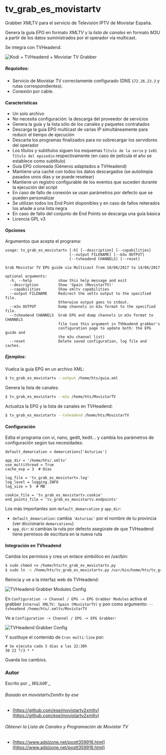 # tv_grab_es_movistartv

Grabber XMLTV para el servicio de Televisión IPTV de Movistar España.

Genera la guía *EPG* en formato _XMLTV_ y la _lista de canales_ en formato _M3U_ a partir de los datos 
suministrados por el operador vía multicast.

Se integra con TVHeadend.

![Kodi + TVHeadend + Movistar TV Grabber](https://s23.postimg.org/5us61rtjf/koditvhmtv.png)

##### Requisitos:

* Servicio de Movistar TV correctamente configurado (DNS `172.26.23.3` y rutas correspondientes).
* Conexión por cable.

#### Características

* Un solo archivo
* No necesita configuración: la descarga del proveedor de servicios
* Genera la guía y la lista sólo de los canales y paquetes contratados
* Descarga la guía EPG multicast de varias IP simultáneamente para reducir el tiempo de ejecución
* Descarta los programas finalizados para no sobrecargar los servidores del operador
* Los títulos y subtítulos siguen los esquemas `Título de la serie` y `1x01 Título del episodio` respectivamente
  (en caso de película el año se establece como subtítulo)
* Guía EPG coloreada (Géneros adaptados a TVHeadend)
* Mantiene una caché con todos los datos descargados (se autolimpia pasados unos días y se puede resetear)
* Mantiene un registro configurable de los eventos que suceden durante la ejecución del script
* En caso de fallo de conexión se usan parámetros por defecto que se pueden personalizar
* Se utilizan todos los End Point disponibles y en caso de fallos reiterados 
  los añade a una lista negra
* En caso de fallo del conjunto de End Points se descarga una guía básica
* Licencia GPL v3

#### Opciones

Argumentos que acepta el programa:
```
usage: tv_grab_es_movistartv [-h] [--description] [--capabilities]
                             [--output FILENAME] [--m3u OUTPUT]
                             [--tvheadend CHANNELS] [--reset]

Grab Movistar TV EPG guide via Multicast from 10/06/2017 to 14/06/2017

optional arguments:
  -h, --help            show this help message and exit
  --description         Show 'Spain (MovistarTV)'
  --capabilities        Show xmltv capabilities
  --output FILENAME     Redirect the xmltv output to the specified file.
                        Otherwise output goes to stdout.
  --m3u OUTPUT          Dump channels in m3u format to the specified file.
  --tvheadend CHANNELS  Grab EPG and dump channels in m3u format to CHANNELS
                        file (use this argument in TVHeadend grabber's
                        configuration page to update both: the EPG guide and
                        the m3u channel list)
  --reset               Delete saved configuration, log file and caches.
```

##### Ejemplos:

Vuelca la guía EPG en un archivo XML:
```bash
$ tv_grab_es_movistartv --output /home/hts/guia.xml
```

Genera la lista de canales:
```bash
$ tv_grab_es_movistartv --m3u /home/hts/MovistarTV
```

Actualiza la EPG y la lista de canales en TVHeadend:
```bash
$ tv_grab_es_movistartv --tvheadend /home/hts/MovistarTV
```

#### Configuración

Edita el programa con vi, nano, gedit, kedit... y cambia los parámetros de configuración según tus necesidades:
```
default_demarcation = demarcations['Asturias']

app_dir = '/home/hts/.xmltv'
use_multithread = True
cache_exp = 3  # Días

log_file = 'tv_grab_es_movistartv.log'
log_level = logging.INFO
log_size = 5  # MB

cookie_file = 'tv_grab_es_movistartv.cookie'
end_points_file = 'tv_grab_es_movistartv.endpoints'
```

Los más importantes son `default_demarcation` y `app_dir`:

* `default_demarcation`: cambia `'Asturias'` por el nombre de tu provincia (ver diccionario `demarcations`)
* `app_dir`: si cambias la ruta por defecto asegúrate de que TVHeadend tiene permisos de escritura en la nueva ruta

#### Integración en TVheadend

Cambia los permisos y crea un enlace simbólico en /usr/bin:
```bash
$ sudo chmod +x /home/hts/tv_grab_es_movistartv.py
$ sudo ln -s /home/hts/tv_grab_es_movistartv.py /usr/bin/home/hts/tv_grab_es_movistartv
```

Reinicia y ve a la interfaz web de TVHeadend:

![TVHeadend Grabber Modules Config](https://s13.postimg.org/irm00ry4n/tvhconfig.png)

En `Configuration -> Channel / EPG -> EPG Grabber Modules` activa el grabber `Internal XMLTV: Spain (MovistarTV)` 
y pon como argumento: `--tvheadend /home/hts/.xmltv/MovistarTV`

Ve a `Configuration -> Channel / EPG -> EPG Grabber`:

![TVHeadend Grabber Config](https://s4.postimg.org/7w1iq800d/grabcron.png)

Y sustituye el contenido de `Cron multi-line` por:
```
# Se ejecuta cada 3 días a las 22:30h
30 22 */3 * *
```

Guarda los cambios.

### Autor

Escrito por _ _WiLloW_ _

###### Basado en movistartv2xmltv by ese
* [https://github.com/ese/movistartv2xmltv](https://github.com/ese/movistartv2xmltv)

###### Obtener la Lista de Canales y Programación de Movistar TV
* [https://www.adslzone.net/postt359916.html](https://www.adslzone.net/postt359916.html)
